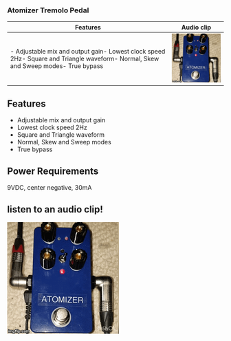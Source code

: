 ### Atomizer Tremolo Pedal

| Features | Audio clip |
|----------|------------|
|- Adjustable mix and output gain- Lowest clock speed 2Hz- Square and Triangle waveform- Normal, Skew and Sweep modes- True bypass|[![Watch the demo](docs/Atomizer.gif)](https://www.instagram.com/p/BsmGDgeASrn/)|


## Features

- Adjustable mix and output gain
- Lowest clock speed 2Hz
- Square and Triangle waveform
- Normal, Skew and Sweep modes
- True bypass

## Power Requirements

9VDC, center negative, 30mA

## listen to an audio clip!

[![Watch the demo](docs/Atomizer.gif)](https://www.instagram.com/p/BsmGDgeASrn/)

